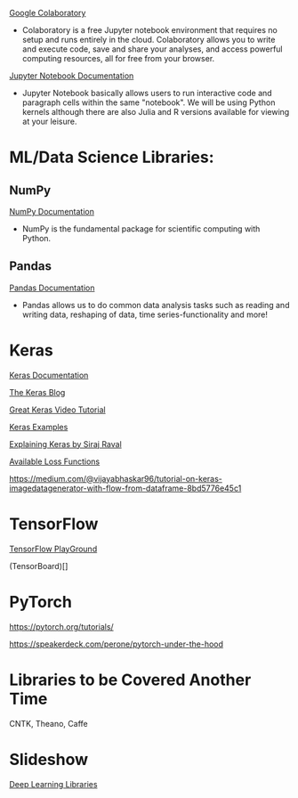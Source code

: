 [Google Colaboratory](https://colab.research.google.com/notebooks/basic_features_overview.ipynb#scrollTo=Wej_mEyXQSHc)

* Colaboratory is a free Jupyter notebook environment that requires no setup and runs entirely in the cloud. Colaboratory allows you to write and execute code, save and share your analyses, and access powerful computing resources, all for free from your browser.

[Jupyter Notebook Documentation](https://jupyter-notebook-beginner-guide.readthedocs.io/en/latest/what_is_jupyter.html)

* Jupyter Notebook basically allows users to run interactive code and paragraph cells within the same "notebook". We will be using Python kernels although there are also Julia and R versions available for viewing at your leisure.

# ML/Data Science Libraries:

## NumPy

[NumPy Documentation](https://docs.scipy.org/doc/numpy/user/whatisnumpy.html)

* NumPy is the fundamental package for scientific computing with Python.

## Pandas

[Pandas Documentation](http://pandas.pydata.org/pandas-docs/stable/)

* Pandas allows us to do common data analysis tasks such as reading and writing data, reshaping of data, time series-functionality and more!

# Keras

[Keras Documentation](https://keras.io)

[The Keras Blog](https://blog.keras.io/user-experience-design-for-apis.html)

[Great Keras Video Tutorial](https://www.youtube.com/watch?v=3yfRJKA1BiQ)

[Keras Examples](https://github.com/keras-team/keras/tree/master/examples)

[Explaining Keras by Siraj Raval](https://www.youtube.com/watch?v=j_pJmXJwMLA&t=16s)

[Available Loss Functions](https://github.com/keras-team/keras/blob/master/keras/losses.py)

https://medium.com/@vijayabhaskar96/tutorial-on-keras-imagedatagenerator-with-flow-from-dataframe-8bd5776e45c1

# TensorFlow

[TensorFlow PlayGround](https://playground.tensorflow.org/#activation=tanh&batchSize=10&dataset=circle&regDataset=reg-plane&learningRate=0.03&regularizationRate=0&noise=0&networkShape=4,2&seed=0.79341&showTestData=false&discretize=false&percTrainData=50&x=true&y=true&xTimesY=false&xSquared=false&ySquared=false&cosX=false&sinX=false&cosY=false&sinY=false&collectStats=false&problem=classification&initZero=false&hideText=false)

(TensorBoard)[]

# PyTorch

https://pytorch.org/tutorials/

https://speakerdeck.com/perone/pytorch-under-the-hood

# Libraries to be Covered Another Time

CNTK, Theano, Caffe

# Slideshow

[Deep Learning Libraries](https://docs.google.com/presentation/d/1oPwoWg27Pl7bzts3SRNP231PO3RP52thyByzMcqm15c/edit?usp=sharing)




